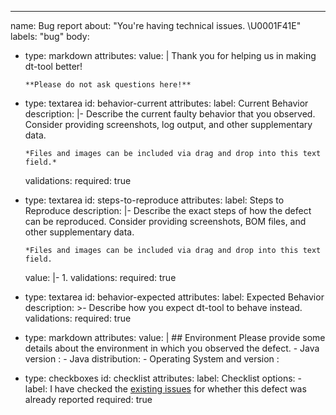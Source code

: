 ---
name: Bug report
about: "You're having technical issues. \U0001F41E"
labels: "bug"
body:
  - type: markdown
    attributes:
      value: |
        Thank you for helping us in making dt-tool better!

        **Please do not ask questions here!**
  - type: textarea
    id: behavior-current
    attributes:
      label: Current Behavior
      description: |-
        Describe the current faulty behavior that you observed.
        Consider providing screenshots, log output, and other supplementary data.

        *Files and images can be included via drag and drop into this text field.*
    validations:
      required: true
  - type: textarea
    id: steps-to-reproduce
    attributes:
      label: Steps to Reproduce
      description: |-
        Describe the exact steps of how the defect can be reproduced.
        Consider providing screenshots, BOM files, and other supplementary data.

        *Files and images can be included via drag and drop into this text field.      
      value: |-
        1.
    validations:
      required: true
  - type: textarea
    id: behavior-expected
    attributes:
      label: Expected Behavior
      description: >-
        Describe how you expect dt-tool to behave instead.
    validations:
      required: true
  - type: markdown
    attributes:
      value: |
        ## Environment
        Please provide some details about the environment in which you observed the defect.
        - Java version :
        - Java distribution:
        - Operating System and version :
  - type: checkboxes
    id: checklist
    attributes:
      label: Checklist
      options:
        - label: I have checked the [existing issues](https://github.com/elomagic/dt-tool/issues) for whether this defect was already reported
          required: true
